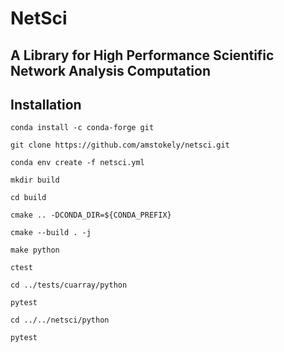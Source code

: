 # NetSci
## A Library for High Performance Scientific Network Analysis Computation
## Installation
```
conda install -c conda-forge git
```
```
git clone https://github.com/amstokely/netsci.git
```
```
conda env create -f netsci.yml
```
```
mkdir build
```
```
cd build
```
```
cmake .. -DCONDA_DIR=${CONDA_PREFIX}
```
```
cmake --build . -j
```
```
make python
```
```
ctest
```
```
cd ../tests/cuarray/python
```
```
pytest
```
```
cd ../../netsci/python
```
```
pytest
```
